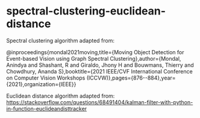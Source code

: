 # spectral-clustering-euclidean-distance

Spectral clustering algorithm adapted from:



@inproceedings{mondal2021moving,title={Moving Object Detection for Event-based Vision using Graph Spectral Clustering},author={Mondal, Anindya and Shashant, R and Giraldo, Jhony H and Bouwmans, Thierry and Chowdhury, Ananda S},booktitle={2021 IEEE/CVF International Conference on Computer Vision Workshops (ICCVW)},pages={876--884},year={2021},organization={IEEE}}


Euclidean distance algorithm adapted from:
https://stackoverflow.com/questions/68491404/kalman-filter-with-python-in-function-euclideandisttracker
